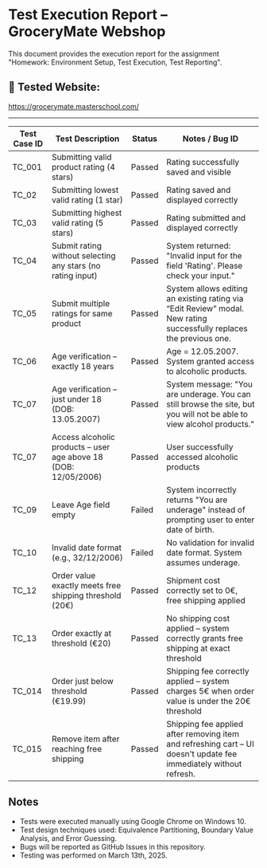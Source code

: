 #  Test Execution Report – GroceryMate Webshop

This document provides the execution report for the assignment "Homework: Environment Setup, Test Execution, Test Reporting".

## 🔗 Tested Website:
https://grocerymate.masterschool.com/

---
| Test Case ID | Test Description                          | Status | Notes / Bug ID                          |
|--------------|-------------------------------------------|--------|------------------------------------------|
| TC_001       | Submitting valid product rating (4 stars) | Passed | Rating successfully saved and visible   |
| TC_02        | Submitting lowest valid rating (1 star)   | Passed | Rating saved and displayed correctly    |
| TC_03        | Submitting highest valid rating (5 stars) | Passed | Rating submitted and displayed correctly |
| TC_04        | Submit rating without selecting any stars (no rating input) | Passed | System returned: "Invalid input for the field 'Rating'. Please check your input." |
| TC_05        | Submit multiple ratings for same product | Passed | System allows editing an existing rating via “Edit Review” modal. New rating successfully replaces the previous one. |
| TC_06        | Age verification – exactly 18 years | Passed | Age = 12.05.2007. System granted access to alcoholic products. |
| TC_07        | Age verification – just under 18 (DOB: 13.05.2007) | Passed | System message: "You are underage. You can still browse the site, but you will not be able to view alcohol products." |
| TC_07        | Access alcoholic products – user age above 18 (DOB: 12/05/2006) | Passed | User successfully accessed alcoholic products |
| TC_09        | Leave Age field empty | Failed | System incorrectly returns "You are underage" instead of prompting user to enter date of birth. |
| TC_10        | Invalid date format (e.g., 32/12/2006)   | Failed  | No validation for invalid date format. System assumes underage. |
| TC_12        | Order value exactly meets free shipping threshold (20€) | Passed | Shipment cost correctly set to 0€, free shipping applied |
| TC_13        | Order exactly at threshold (€20)        | Passed | No shipping cost applied – system correctly grants free shipping at exact threshold |
| TC_014       | Order just below threshold (€19.99)     | Passed | Shipping fee correctly applied – system charges 5€ when order value is under the 20€ threshold |
| TC_015       | Remove item after reaching free shipping | Passed | Shipping fee applied after removing item and refreshing cart – UI doesn't update fee immediately without refresh. |





















##  Notes

- Tests were executed manually using Google Chrome on Windows 10.
- Test design techniques used: Equivalence Partitioning, Boundary Value Analysis, and Error Guessing.
- Bugs will be reported as GitHub Issues in this repository.
- Testing was performed on March 13th, 2025.
